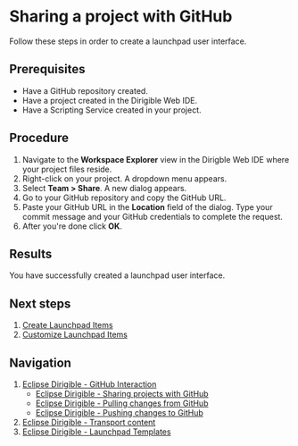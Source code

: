 # Sharing a project with GitHub
Follow these steps in order to create a launchpad user interface.
## Prerequisites
* Have a GitHub repository created.
* Have a project created in the Dirigible Web IDE.
* Have a Scripting Service created in your project.
## Procedure
1. Navigate to the **Workspace Explorer** view in the Dirigble Web IDE where your project files reside.
2. Right-click on your project. A dropdown menu appears.
3. Select **Team > Share**. A new dialog appears.
4. Go to your GitHub repository and copy the GitHub URL.
5. Paste your GitHub URL in the **Location** field of the dialog. Type your commit message and your GitHub credentials to complete the request.
6. After you're done click **OK**.
## Results
You have successfully created a launchpad user interface.
## Next steps
1. [Create Launchpad Items](Create-Launchpad-Items.md)
2. [Customize Launchpad Items](Customize-Launchpad-Items.md)
## Navigation
1. [Eclipse Dirigible - GitHub Interaction](GitHub-Interaction.md)
    * [Eclipse Dirigible - Sharing projects with GitHub](GitHub-Sharing-Project.md)
    * [Eclipse Dirigible - Pulling changes from GitHub](GitHub-Pulling-Changes.md)
    * [Eclipse Dirigible - Pushing changes to GitHub](GitHub-Pushing-Changes.md)
2. [Eclipse Dirigible - Transport content](Transport-Content-in-Eclipse-Dirigible.md)
3. [Eclipse Dirigible - Launchpad Templates](Launchpad-Templates.md)
